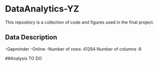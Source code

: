 # DataAnalytics-YZ
This repository is a collection of code and figures used in the final project.

## Data Description
-Gapminder
-Online
-Number of rows: 41284
 Number of columns :6

##Analysis
TO DO